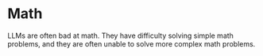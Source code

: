 # Math

LLMs are often bad at math. They have difficulty solving simple math problems, and they are often unable to solve more complex math problems.
